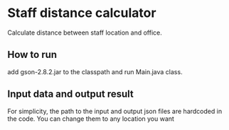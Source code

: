 # Staff distance calculator

Calculate distance between staff location and office.

## How to run

add gson-2.8.2.jar to the classpath and run Main.java class.

## Input data and output result

For simplicity, the path to the input and output json files are hardcoded in the code. You can change them to any location you want

